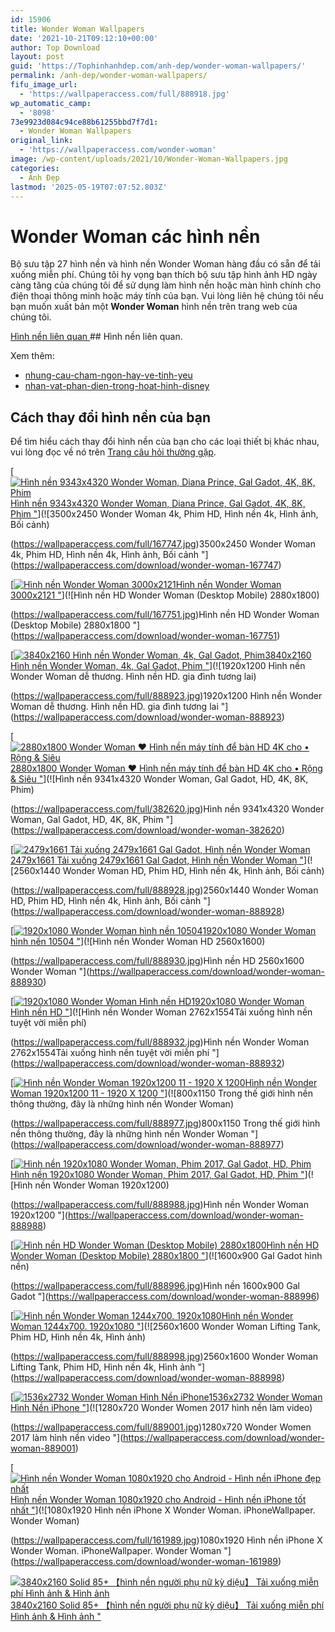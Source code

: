 ```yaml
---
id: 15906
title: Wonder Woman Wallpapers
date: '2021-10-21T09:12:10+00:00'
author: Top Download
layout: post
guid: 'https://Tophinhanhdep.com/anh-dep/wonder-woman-wallpapers/'
permalink: /anh-dep/wonder-woman-wallpapers/
fifu_image_url:
  - 'https://wallpaperaccess.com/full/888918.jpg'
wp_automatic_camp:
  - '8098'
73e9923d084c94ce88b61255bbd7f7d1:
  - Wonder Woman Wallpapers
original_link:
  - 'https://wallpaperaccess.com/wonder-woman'
image: /wp-content/uploads/2021/10/Wonder-Woman-Wallpapers.jpg
categories:
  - Ảnh Đẹp
lastmod: '2025-05-19T07:07:52.803Z'
---
```

# Wonder Woman các hình nền

Bộ sưu tập 27 hình nền và hình nền Wonder Woman hàng đầu có sẵn để tải xuống miễn phí. Chúng tôi hy vọng bạn thích bộ sưu tập hình ảnh HD ngày càng tăng của chúng tôi để sử dụng làm hình nền hoặc màn hình chính cho điện thoại thông minh hoặc máy tính của bạn. Vui lòng liên hệ chúng tôi nếu bạn muốn xuất bản một **Wonder Woman** hình nền trên trang web của chúng tôi.

[Hình nền liên quan ](#related) ## Hình nền liên quan.

   
 Xem thêm:

   
- [nhung-cau-cham-ngon-hay-ve-tinh-yeu](https://tophinhanhdep.com/nhung-cau-noi-hay/nhung-cau-cham-ngon-hay-ve-tinh-yeu/)
- [nhan-vat-phan-dien-trong-hoat-hinh-disney](https://tophinhanhdep.com/anh-dep/nhan-vat-phan-dien-trong-hoat-hinh-disney/)

## Cách thay đổi hình nền của bạn

Để tìm hiểu cách thay đổi hình nền của bạn cho các loại thiết bị khác nhau, vui lòng đọc về nó trên [Trang câu hỏi thường gặp](https://tophinhanhdep.com/faq/).

  
[[![Hình nền 9343x4320 Wonder Woman, Diana Prince, Gal Gadot, 4K, 8K, Phim](https://wallpaperaccess.com/full/888918.jpg)Hình nền 9343x4320 Wonder Woman, Diana Prince, Gal Gadot, 4K, 8K, Phim "](https://wallpaperaccess.com/download/wonder-woman-888918)](![3500x2450 Wonder Woman 4k, Phim HD, Hình nền 4k, Hình ảnh, Bối cảnh)

(https://wallpaperaccess.com/full/167747.jpg)3500x2450 Wonder Woman 4k, Phim HD, Hình nền 4k, Hình ảnh, Bối cảnh "](https://wallpaperaccess.com/download/wonder-woman-167747)

[[![Hình nền Wonder Woman 3000x2121](https://wallpaperaccess.com/full/888920.jpg)Hình nền Wonder Woman 3000x2121 "](https://wallpaperaccess.com/download/wonder-woman-888920)](![Hình nền HD Wonder Woman (Desktop Mobile) 2880x1800)

(https://wallpaperaccess.com/full/167751.jpg)Hình nền HD Wonder Woman (Desktop Mobile) 2880x1800 "](https://wallpaperaccess.com/download/wonder-woman-167751)

[[![3840x2160 Hình nền Wonder Woman, 4k, Gal Gadot, Phim](https://wallpaperaccess.com/full/888922.jpg)3840x2160 Hình nền Wonder Woman, 4k, Gal Gadot, Phim "](https://wallpaperaccess.com/download/wonder-woman-888922)](![1920x1200 Hình nền Wonder Woman dễ thương.  Hình nền HD.  gia đình tương lai)

(https://wallpaperaccess.com/full/888923.jpg)1920x1200 Hình nền Wonder Woman dễ thương. Hình nền HD. gia đình tương lai "](https://wallpaperaccess.com/download/wonder-woman-888923)

[[![2880x1800 Wonder Woman ❤ Hình nền máy tính để bàn HD 4K cho • Rộng & Siêu](https://wallpaperaccess.com/full/888925.jpg)2880x1800 Wonder Woman ❤ Hình nền máy tính để bàn HD 4K cho • Rộng &amp; Siêu "](https://wallpaperaccess.com/download/wonder-woman-888925)](![Hình nền 9341x4320 Wonder Woman, Gal Gadot, HD, 4K, 8K, Phim)

(https://wallpaperaccess.com/full/382620.jpg)Hình nền 9341x4320 Wonder Woman, Gal Gadot, HD, 4K, 8K, Phim "](https://wallpaperaccess.com/download/wonder-woman-382620)

[[![2479x1661 Tải xuống 2479x1661 Gal Gadot, Hình nền Wonder Woman](https://wallpaperaccess.com/full/888927.jpg)2479x1661 Tải xuống 2479x1661 Gal Gadot, Hình nền Wonder Woman "](https://wallpaperaccess.com/download/wonder-woman-888927)](![2560x1440 Wonder Woman HD, Phim HD, Hình nền 4k, Hình ảnh, Bối cảnh)

(https://wallpaperaccess.com/full/888928.jpg)2560x1440 Wonder Woman HD, Phim HD, Hình nền 4k, Hình ảnh, Bối cảnh "](https://wallpaperaccess.com/download/wonder-woman-888928)

[[![1920x1080 Wonder Woman hình nền 10504](https://wallpaperaccess.com/full/888929.jpg)1920x1080 Wonder Woman hình nền 10504 "](https://wallpaperaccess.com/download/wonder-woman-888929)](![Hình nền Wonder Woman HD 2560x1600)

(https://wallpaperaccess.com/full/888930.jpg)Hình nền HD 2560x1600 Wonder Woman "](https://wallpaperaccess.com/download/wonder-woman-888930)

[[![1920x1080 Wonder Woman Hình nền HD](https://wallpaperaccess.com/full/888931.jpg)1920x1080 Wonder Woman Hình nền HD "](https://wallpaperaccess.com/download/wonder-woman-888931)](![Hình nền Wonder Woman 2762x1554Tải xuống hình nền tuyệt vời miễn phí)

(https://wallpaperaccess.com/full/888932.jpg)Hình nền Wonder Woman 2762x1554Tải xuống hình nền tuyệt vời miễn phí "](https://wallpaperaccess.com/download/wonder-woman-888932)

[[![Hình nền Wonder Woman 1920x1200 11 - 1920 X 1200](https://wallpaperaccess.com/full/888933.jpg)Hình nền Wonder Woman 1920x1200 11 - 1920 X 1200 "](https://wallpaperaccess.com/download/wonder-woman-888933)](![800x1150 Trong thế giới hình nền thông thường, đây là những hình nền Wonder Woman)

(https://wallpaperaccess.com/full/888977.jpg)800x1150 Trong thế giới hình nền thông thường, đây là những hình nền Wonder Woman "](https://wallpaperaccess.com/download/wonder-woman-888977)

[[![Hình nền 1920x1080 Wonder Woman, Phim 2017, Gal Gadot, HD, Phim](https://wallpaperaccess.com/full/888986.jpg)Hình nền 1920x1080 Wonder Woman, Phim 2017, Gal Gadot, HD, Phim "](https://wallpaperaccess.com/download/wonder-woman-888986)](![Hình nền Wonder Woman 1920x1200)

(https://wallpaperaccess.com/full/888988.jpg)Hình nền Wonder Woman 1920x1200 "](https://wallpaperaccess.com/download/wonder-woman-888988)

[[![Hình nền HD Wonder Woman (Desktop Mobile) 2880x1800](https://wallpaperaccess.com/full/888995.jpg)Hình nền HD Wonder Woman (Desktop Mobile) 2880x1800 "](https://wallpaperaccess.com/download/wonder-woman-888995)](![1600x900 Gal Gadot hình nền)

(https://wallpaperaccess.com/full/888996.jpg)Hình nền 1600x900 Gal Gadot "](https://wallpaperaccess.com/download/wonder-woman-888996)

[[![Hình nền Wonder Woman 1244x700.  1920x1080](https://wallpaperaccess.com/full/888997.jpg)Hình nền Wonder Woman 1244x700. 1920x1080 "](https://wallpaperaccess.com/download/wonder-woman-888997)](![2560x1600 Wonder Woman Lifting Tank, Phim HD, Hình nền 4k, Hình ảnh)

(https://wallpaperaccess.com/full/888998.jpg)2560x1600 Wonder Woman Lifting Tank, Phim HD, Hình nền 4k, Hình ảnh "](https://wallpaperaccess.com/download/wonder-woman-888998)

[[![1536x2732 Wonder Woman Hình Nền iPhone](https://wallpaperaccess.com/full/888999.jpg)1536x2732 Wonder Woman Hình Nền iPhone "](https://wallpaperaccess.com/download/wonder-woman-888999)](![1280x720 Wonder Women 2017 hình nền làm video)

(https://wallpaperaccess.com/full/889001.jpg)1280x720 Wonder Women 2017 làm hình nền video "](https://wallpaperaccess.com/download/wonder-woman-889001)

[[![Hình nền Wonder Woman 1080x1920 cho Android - Hình nền iPhone đẹp nhất](https://wallpaperaccess.com/full/162016.jpg)Hình nền Wonder Woman 1080x1920 cho Android - Hình nền iPhone tốt nhất "](https://wallpaperaccess.com/download/wonder-woman-162016)](![1080x1920 Hình nền iPhone X Wonder Woman.  iPhoneWallpaper.  Wonder Woman)

(https://wallpaperaccess.com/full/161989.jpg)1080x1920 Hình nền iPhone X Wonder Woman. iPhoneWallpaper. Wonder Woman "](https://wallpaperaccess.com/download/wonder-woman-161989)

[![3840x2160 Solid 85+ 【hình nền người phụ nữ kỳ diệu】 Tải xuống miễn phí Hình ảnh & Hình ảnh](https://wallpaperaccess.com/full/889024.jpg)3840x2160 Solid 85+ 【hình nền người phụ nữ kỳ diệu】 Tải xuống miễn phí Hình ảnh &amp; Hình ảnh "](https://wallpaperaccess.com/download/wonder-woman-889024)
